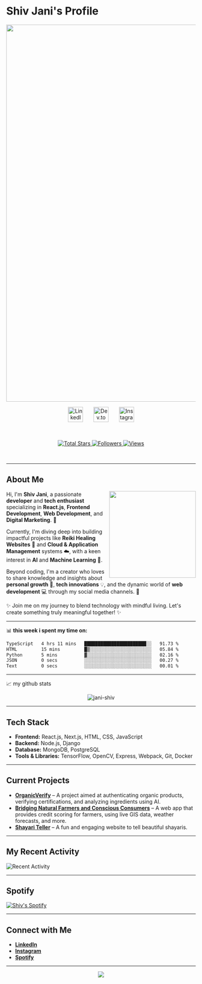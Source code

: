 # Shiv Jani's Profile
<img hight="auto" width="1000px" src="https://media2.giphy.com/media/v1.Y2lkPTc5MGI3NjExcW9ham12b2p5ajh4d21yYWFncTFyMDB5aXRmcGFvM3M3N2cxdXVsNCZlcD12MV9pbnRlcm5hbF9naWZfYnlfaWQmY3Q9Zw/y1YK1MS9BEz1UM91Ac/giphy.gif" />

<!-- Social icons section -->
<p align="center">
  <a href="https://www.linkedin.com/in/shiv-jani-56973a26b/"><img width="40px" alt="LinkedIn" title="LinkedIn" src="https://media.giphy.com/media/yDM1kJZthxFPoGDdmq/giphy.gif?cid=ecf05e47fjydjg4w996nih5dfro79bzmvugcoqritorbvyqy&ep=v1_stickers_search&rid=giphy.gif&ct=ts" /></a>
  &#8287;&#8287;&#8287;&#8287;&#8287;
  <a href="https://dev.to/jani_712"><img width="40px" alt="Dev.to" title="DenverCoder1 Dev.to" src="https://i.imgur.com/mVm29vK.png"></a>
  &#8287;&#8287;&#8287;&#8287;&#8287;
<a href="https://www.instagram.com/jani._.712/" target="_blank">
  <img width="40px" alt="Instagram" title="Follow me on Instagram" src="https://media2.giphy.com/media/v1.Y2lkPTc5MGI3NjExNW04aWNhdHJ0bDlrc21ta3I3NGtrZWhhNmJmZHZpbnZvZ2d4cTIxMCZlcD12MV9pbnRlcm5hbF9naWZfYnlfaWQmY3Q9cw/jqVUX17Ze8mw0nXBbJ/giphy.gif" />
</a>
</p>

<br/>

<!-- Social badges section -->
<!-- Badges with custom icons - https://github.com/DenverCoder1/custom-icon-badges -->
<!-- View counter - https://github.com/DenverCoder1/Simple-View-Counter -->
<p align="center">
  <a href="https://github.com/Jani-shiv?tab=repositories&sort=stargazers">
    <img alt="Total Stars" title="Total stars on GitHub" src="https://custom-icon-badges.demolab.com/github/stars/Jani-shiv?color=55960c&style=for-the-badge&labelColor=488207&logo=star" />
  </a>
  <a href="https://github.com/Jani-shiv?tab=followers">
    <img alt="Followers" title="Follow me on GitHub" src="https://custom-icon-badges.demolab.com/github/followers/Jani-shiv?color=236ad3&labelColor=1155ba&style=for-the-badge&logo=person-add&label=Follow&logoColor=white" />
  </a>
  <a href="https://github.com/Jani-shiv">
    <img alt="Views" title="GitHub Profile Views" src="https://komarev.com/ghpvc/?username=Jani-shiv&label=Profile%20views&color=0e75b6&style=for-the-badge" />
  </a>
</p>


<br/>


---

## About Me

<img align='right' src="https://media.giphy.com/media/v1.Y2lkPTc5MGI3NjExdG91ZHhnbGJxbmZjZHRkMjJsOG4yNWM1b2FjYmQzZGNncHJuejZmMCZlcD12MV9naWZzX3NlYXJjaCZjdD1n/RbDKaczqWovIugyJmW/giphy.gif" width="230" />

Hi, I'm **Shiv Jani**, a passionate **developer** and **tech enthusiast** specializing in **React.js**, **Frontend Development**, **Web Development**, and **Digital Marketing**. 🚀

Currently, I'm diving deep into building impactful projects like **Reiki Healing Websites** 🌿 and **Cloud & Application Management** systems ☁️, with a keen interest in **AI** and **Machine Learning** 🤖.

Beyond coding, I'm a creator who loves to share knowledge and insights about **personal growth** 🌱, **tech innovations** 💡, and the dynamic world of **web development** 💻 through my social media channels. 🌟

✨ Join me on my journey to blend technology with mindful living. Let's create something truly meaningful together! ✨


---
📊 **this week i spent my time on:**
<!--START_SECTION:waka-->

```txt
TypeScript   4 hrs 11 mins   ███████████████████████░░   91.73 %
HTML         15 mins         █▒░░░░░░░░░░░░░░░░░░░░░░░   05.84 %
Python       5 mins          ▓░░░░░░░░░░░░░░░░░░░░░░░░   02.16 %
JSON         0 secs          ░░░░░░░░░░░░░░░░░░░░░░░░░   00.27 %
Text         0 secs          ░░░░░░░░░░░░░░░░░░░░░░░░░   00.01 %
```

<!--END_SECTION:waka-->
---
📈 my github stats

<p align="center"> <img src="https://github-readme-stats.vercel.app/api?username=jani-shiv&show_icons=true&theme=gotham" alt="jani-shiv" />

---
## Tech Stack

- **Frontend:** React.js, Next.js, HTML, CSS, JavaScript
- **Backend:** Node.js, Django
- **Database:** MongoDB, PostgreSQL
- **Tools & Libraries:** TensorFlow, OpenCV, Express, Webpack, Git, Docker

---

## Current Projects

- **[OrganicVerify](#)** – A project aimed at authenticating organic products, verifying certifications, and analyzing ingredients using AI. 
- **[Bridging Natural Farmers and Conscious Consumers](#)** – A web app that provides credit scoring for farmers, using live GIS data, weather forecasts, and more.
- **[Shayari Teller](#)** – A fun and engaging website to tell beautiful shayaris.

---

## My Recent Activity

![Recent Activity](https://github-readme-activity-graph.vercel.app/graph?username=jani-shiv&theme=github-dark-dimmed&custom_title=Shiv%20Jani%20Activity%20Graph)

---

## Spotify

[![Shiv's Spotify](https://spotify-github-profile.kittinanx.com/api/view?uid=11147618695&cover_image=true&theme=novatorem&show_offline=true&background_color=121212&interchange=false&bar_color=53b14f&bar_color_cover=false)](https://open.spotify.com/user/11147618695)

---

## Connect with Me

- **[LinkedIn](https://www.linkedin.com/in/shiv-jani-56973a26b/)**
- **[Instagram](https://www.instagram.com/jani._.712/)**
- **[Spotify](https://open.spotify.com/user/11147618695)**

---

<p align="center">
  <img src="https://capsule-render.vercel.app/api?type=waving&color=gradient&height=60&section=footer"/>
</p>
